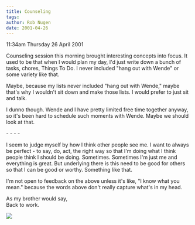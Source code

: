 ```yaml
---
title: Counseling
tags: 
author: Rob Nugen
date: 2001-04-26
---
```


<p class=date>11:34am Thursday 26 April 2001</p>

<p>Counseling session this morning brought interesting
concepts into focus.  It used to be that when I would
plan my day, I'd just write down a bunch of tasks,
chores, Things To Do.  I never included "hang out with
Wende" or some variety like that.</p>

<p>Maybe, because my lists never included "hang out
with Wende," maybe that's why I wouldn't sit down and
make those lists.  I would prefer to just sit and
talk.  </p>

<p>I dunno though.  Wende and I have pretty limited
free time together anyway, so it's been hard to
schedule such moments with Wende.  Maybe we should
look at that.</p>

<p>- - - -</p>

<p>I seem to judge myself by how I think other people
see me.  I want to always be perfect - to say, do,
act, the right way so that I'm doing what I think
people think I should be doing.  Sometimes.  Sometimes
I'm just me and everything is great.  But underlying
there is this need to be good for others so that I can
be good or worthy.  Something like that.</p>

<p>I'm not open to feedback on the above unless it's
like, "I know what you mean." because the words above
don't really capture what's in my head.</p>

<p>As my brother would say,
<br>Back to work.</p>

<p><img src="/images/rob/wL-ROB.gif"/></p>
